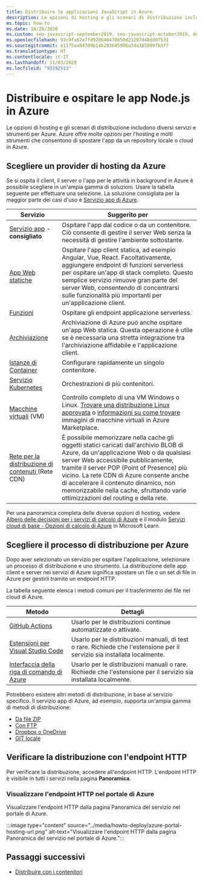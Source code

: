 ```yaml
---
title: Distribuire le applicazioni JavaScript in Azure
description: Le opzioni di hosting e gli scenari di distribuzione includono diversi servizi e strumenti per Azure. Pubblicare l'app e gestirla su Azure.
ms.topic: how-to
ms.date: 10/28/2020
ms.custom: seo-javascript-september2019, seo-javascript-october2019, devx-track-js, contperfq2
ms.openlocfilehash: 93c9fa67e7fd928640478650d23207d48dd07531
ms.sourcegitcommit: e1175aa94709b14b283645986a34a385999fb3f7
ms.translationtype: HT
ms.contentlocale: it-IT
ms.lasthandoff: 11/03/2020
ms.locfileid: "93192513"
---
```

# <a name="deploy-and-host-your-nodejs-apps-on-azure"></a>Distribuire e ospitare le app Node.js in Azure

Le opzioni di hosting e gli scenari di distribuzione includono diversi servizi e strumenti per Azure. Azure offre molte opzioni per l'hosting e molti strumenti che consentono di spostare l'app da un repository locale o cloud in Azure. 

## <a name="choose-a-hosting-provider-from-azure"></a>Scegliere un provider di hosting da Azure

Se si ospita il client, il server o l'app per le attività in background in Azure è possibile scegliere in un'ampia gamma di soluzioni. Usare la tabella seguente per effettuare una selezione. La soluzione consigliata per la maggior parte dei casi d'uso è [Servizio app di Azure](/azure/app-service/overview.md). 

| Servizio | Suggerito per |
|--|--|
|[Servizio app](/azure/app-service/overview.md) - **consigliato**|Ospitare l'app dal codice o da un contenitore. Ciò consente di gestire il server Web senza la necessità di gestire l'ambiente sottostante.|
|[App Web statiche](/azure/static-web-apps/)|Ospitare l'app client statica, ad esempio Angular, Vue, React. Facoltativamente, aggiungere endpoint di funzioni serverless per ospitare un'app di stack completo. Questo semplice servizio rimuove gran parte del server Web, consentendo di concentrarsi sulle funzionalità più importanti per un'applicazione client. |
|[Funzioni](/azure/azure-functions/)|Ospitare gli endpoint applicazione serverless.|
|[Archiviazione](/azure/storage/blobs/storage-blob-static-website-how-to.md?tabs=azure-portal)|Archiviazione di Azure può anche ospitare un'app Web statica. Questa operazione è utile se è necessaria una stretta integrazione tra l'archiviazione affidabile e l'applicazione client.|
|[Istanze di Container](/azure/container-instances/)|Configurare rapidamente un singolo contenitore.|
|[Servizio Kubernetes](/azure/aks/)|Orchestrazioni di più contenitori.|
|[Macchine virtuali](/azure/virtual-machines) (VM)|Controllo completo di una VM Windows o Linux. [Trovare una distribuzione Linux approvata](/azure/virtual-machines/linux/endorsed-distros?toc=/azure/virtual-machines/linux/toc.json) o [informazioni su come trovare](/azure/virtual-machines/linux/cli-ps-findimage.md) immagini di macchine virtuali in Azure Marketplace.|
|[Rete per la distribuzione di contenuti ](/azure/cdn/) (Rete CDN)|È possibile memorizzare nella cache gli oggetti statici caricati dall'archivio BLOB di Azure, da un'applicazione Web o da qualsiasi server Web accessibile pubblicamente, tramite il server POP (Point of Presence) più vicino. La rete CDN di Azure consente anche di accelerare il contenuto dinamico, non memorizzabile nella cache, sfruttando varie ottimizzazioni del routing e della rete.|

Per una panoramica completa delle diverse opzioni di hosting, vedere [Albero delle decisioni per i servizi di calcolo di Azure](/azure/architecture/guide/technology-choices/compute-decision-tree) e il modulo [Servizi cloud di base - Opzioni di calcolo di Azure](/learn/modules/intro-to-azure-compute.md) in Microsoft Learn.

## <a name="choose-your-deployment-process-for-azure"></a>Scegliere il processo di distribuzione per Azure

Dopo aver selezionato un servizio per ospitare l'applicazione, selezionare un processo di distribuzione e uno strumento. La distribuzione delle app client e server nei servizi di Azure significa spostare un file o un set di file in Azure per gestirli tramite un endpoint HTTP. 

La tabella seguente elenca i metodi comuni per il trasferimento dei file nel cloud di Azure.

| Metodo | Dettagli |
|--|--|
|[GitHub Actions](/azure/app-service/deploy-github-actions.md?tabs=applevel)|Usarlo per le distribuzioni continue automatizzate o attivate.|
|[Estensioni per Visual Studio Code](https://marketplace.visualstudio.com/search?term=azure&target=VSCode&category=All%20categories&sortBy=Relevance)|Usarlo per le distribuzioni manuali, di test o rare. Richiede che l'estensione per il servizio sia installata localmente.|
|[Interfaccia della riga di comando di Azure](../tutorial-vscode-azure-cli-node-04.md)|Usarlo per le distribuzioni manuali o rare. Richiede che l'estensione per il servizio sia installata localmente.|

Potrebbero esistere altri metodi di distribuzione, in base al servizio specifico. Il servizio app di Azure, ad esempio, supporta un'ampia gamma di metodi di distribuzione:
* [Da file ZIP](/azure/app-service/deploy-zip.md)
* [Con FTP](/azure/app-service/deploy-ftp.md)
* [Dropbox o OneDrive](/app-service/deploy-content-sync.md)
* [GIT locale](/azure/app-service/deploy-local-git.md)

## <a name="verify-your-deployment-with-your-http-endpoint"></a>Verificare la distribuzione con l'endpoint HTTP

Per verificare la distribuzione, accedere all'endpoint HTTP. L'endpoint HTTP è visibile in tutti i servizi nella pagina **Panoramica**. 

### <a name="view-http-endpoint-in-azure-portal"></a>Visualizzare l'endpoint HTTP nel portale di Azure

Visualizzare l'endpoint HTTP dalla pagina Panoramica del servizio nel portale di Azure. 

:::image type="content" source="../media/howto-deploy/azure-portal-hosting-url.png" alt-text="Visualizzare l'endpoint HTTP dalla pagina Panoramica del servizio nel portale di Azure.":::

## <a name="next-steps"></a>Passaggi successivi

* [Distribuire con i contenitori](deploy-containers.md)